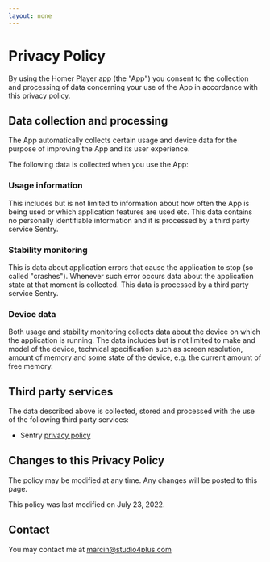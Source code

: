 ```yaml
---
layout: none
---
```

# Privacy Policy

By using the Homer Player app (the "App") you consent to the collection and
processing of data concerning your use of the App in accordance with this
privacy policy.

## Data collection and processing

The App automatically collects certain usage and device data for the purpose of
improving the App and its user experience.

The following data is collected when you use the App:

### Usage information

This includes but is not limited to information about how often the App is
being used or which application features are used etc. This data contains
no personally identifiable information and it is processed by a third party
service Sentry.

### Stability monitoring

This is data about application errors that cause the application to stop (so
called "crashes"). Whenever such error occurs data about the application state
at that moment is collected. This data is processed by a third party service
Sentry.

### Device data

Both usage and stability monitoring collects data about the device on which the
application is running. The data includes but is not limited to make and model
of the device, technical specification such as screen resolution, amount of
memory and some state of the device, e.g. the current amount of free memory.

## Third party services

The data described above is collected, stored and processed with the use of the
following third party services:

- Sentry [privacy policy](https://sentry.io/privacy/)

## Changes to this Privacy Policy

The policy may be modified at any time. Any changes will be posted to this page.

This policy was last modified on July 23, 2022.

## Contact

You may contact me at marcin@studio4plus.com
